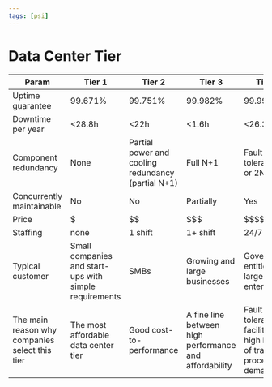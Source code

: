 ```yaml
---
tags: [psi]
---
```

# Data Center Tier
| Param                                          | Tier 1                                                 | Tier 2                                             | Tier 3                                                 | Tier 4                                                                   |
| ---------------------------------------------- | ------------------------------------------------------ | -------------------------------------------------- | ------------------------------------------------------ | ------------------------------------------------------------------------ |
| Uptime guarantee                               | 99.671%                                                | 99.751%                                            | 99.982%                                                | 99.995%                                                                  |
| Downtime per year                              | <28.8h                                                 | <22h                                               | <1.6h                                                  | <26.3min                                                                 |
| Component redundancy                           | None                                                   | Partial power and cooling redundancy (partial N+1) | Full N+1                                               | Fault tolerant (2N or 2N+1)                                              |
| Concurrently maintainable                      | No                                                     | No                                                 | Partially                                              | Yes                                                                      |
| Price                                          | $                                                      | \$\$                                               | \$\$\$                                                 | \$\$\$\$                                                                 |
| Staffing                                       | none                                                   | 1 shift                                            | 1+ shift                                               | 24/7                                                                     |
| Typical customer                               | Small companies and start-ups with simple requirements | SMBs                                               | Growing and large businesses                           | Government entities and large enterprises                                |
| The main reason why companies select this tier | The most affordable data center tier                   | Good cost-to-performance                           | A fine line between high performance and affordability | Fault-tolerant facility for high levels of traffic or processing demands |
